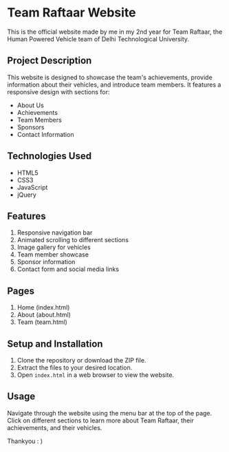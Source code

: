 # Team Raftaar Website

This is the official website made by me in my 2nd year for Team Raftaar, the Human Powered Vehicle team of Delhi Technological University.

## Project Description

This website is designed to showcase the team's achievements, provide information about their vehicles, and introduce team members. It features a responsive design with sections for:

- About Us
- Achievements
- Team Members
- Sponsors
- Contact Information

## Technologies Used

- HTML5
- CSS3
- JavaScript
- jQuery

## Features 

1. Responsive navigation bar
2. Animated scrolling to different sections
3. Image gallery for vehicles
4. Team member showcase
5. Sponsor information
6. Contact form and social media links

## Pages

1. Home (index.html)
2. About (about.html)
3. Team (team.html)

## Setup and Installation

1. Clone the repository or download the ZIP file.
2. Extract the files to your desired location.
3. Open `index.html` in a web browser to view the website.

## Usage

Navigate through the website using the menu bar at the top of the page. Click on different sections to learn more about Team Raftaar, their achievements, and their vehicles.

Thankyou : )
